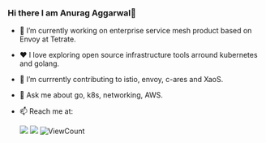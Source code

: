 ### Hi there I am Anurag Aggarwal👋


- 🔭 I’m currently working on enterprise service mesh product based on Envoy at Tetrate.

- ❤️ I love exploring open source infrastructure tools arround kubernetes and golang.

- 🤔 I’m currrently contributing to istio, envoy, c-ares and XaoS.

- 💬 Ask me about go, k8s, networking, AWS.

- 📫 Reach me at:
   
   [![](https://img.shields.io/badge/LinkedIn-0077B5?style=for-the-badge&logo=linkedin&logoColor=white)](https://www.linkedin.com/in/kanurag94/) [![](https://img.shields.io/badge/Gmail-D14836?style=for-the-badge&logo=gmail&logoColor=white)](mailto:kanurag94@gmail.com) <img alt="ViewCount" src="https://komarev.com/ghpvc/?username=kanurag94&&style=for-the-badge" />
